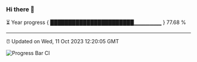 ### Hi there 👋

⏳ Year progress { ███████████████████████▁▁▁▁▁▁▁ } 77.68 %

---

⏰ Updated on Wed, 11 Oct 2023 12:20:05 GMT

![Progress Bar CI](https://github.com/liununu/liununu/workflows/Progress%20Bar%20CI/badge.svg)
